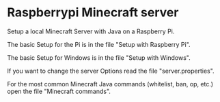 # Raspberrypi Minecraft server
Setup a local Minecraft Server with Java on a Raspberry Pi.

The basic Setup for the Pi is in the file "Setup with Raspberry Pi".

The basic Setup for Windows is in the file "Setup with Windows".

If you want to change the server Options read the file "server.properties".

For the most common Minecraft Java commands (whitelist, ban, op, etc.) open the file "Minecraft commands".
